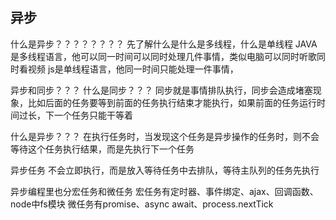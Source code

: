## 异步
什么是异步？？？？？？？？
先了解什么是什么是多线程，什么是单线程
JAVA是多线程语言，他可以同一时间可以同时处理几件事情，类似电脑可以同时听歌同时看视频
js是单线程语言，他同一时间只能处理一件事情，

异步和同步？？？
什么是同步？？？
同步就是事情排队执行，同步会造成堵塞现象，比如后面的任务要等到前面的任务执行结束才能执行，如果前面的任务运行时间过长，下一个任务只能干等着

什么是异步？？？
在执行任务时，当发现这个任务是异步操作的任务时，则不会等待这个任务执行结果，而是先执行下一个任务

异步任务 不会立即执行，而是放入等待任务中去排队，等待主队列的任务先执行

异步编程里也分宏任务和微任务
宏任务有定时器、事件绑定、ajax、回调函数、node中fs模块
微任务有promise、async await、process.nextTick

